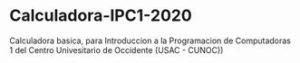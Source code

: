 # Calculadora-IPC1-2020
Calculadora basica, para Introduccion a la Programacion de Computadoras 1 del Centro Univesitario de Occidente (USAC - CUNOC))
